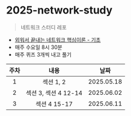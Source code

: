 # 2025-network-study
> 네트워크 스터디 레포  

- [외워서 끝내는 네트워크 핵심이론 - 기초](https://www.inflearn.com/course/%EB%84%A4%ED%8A%B8%EC%9B%8C%ED%81%AC-%ED%95%B5%EC%8B%AC%EC%9D%B4%EB%A1%A0-%EA%B8%B0%EC%B4%88/dashboard)
- 매주 수요일 8시 30분
- 매주 퀴즈 3개씩 내고 풀기

| 주차 | 내용 | 날짜 |
|:--:|:--:|:---:|
|1 | 섹션 1, 2 | 2025.05.18|
|2 | 섹션 3, 섹션 4 12-14 | 2025.06.02 |
|3 | 섹션 4 15-17 | 2025.06.11 |
